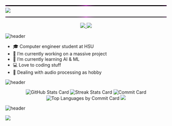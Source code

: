 <img src="https://github.com/huynlx/huynlx/blob/main/assets/lightning.gif" width="1200" height="3">
<img align="center" src="https://readme-typing-svg.herokuapp.com?size=69&color=FFFFFF&background=2e3440&center=true&vCenter=true&center=true&vCenter=true&width=1100&height=100&lines=Hi+there%2C+it's+Amirreza!">
<img src="https://github.com/huynlx/huynlx/blob/main/assets/lightning.gif" width="1200" height="2">

<br>


<p align="center">
  <a href="https://skillicons.dev">
    <img src="https://skillicons.dev/icons?i=github,git,linux,bash,cpp,docker,javascript,vscode,postgres,atom,django,python" />
    <img src="https://skillicons.dev/icons?i=ai,regex,cs,css,html,bots,flask,mysql,matlab,tensorflow" />
  </a>
</p>


![header](https://capsule-render.vercel.app/api?type=rect&color=gradient&height=3)


- 🎓 Computer engineer student at HSU
- 🔭 I’m currently working on a massive project
- 🌱 I’m currently learning AI & ML
- 💻 Love to coding stuff
- 🎵 Dealing with audio processing as hobby

![header](https://capsule-render.vercel.app/api?type=rect&color=gradient&height=3)



<p align="center">
  <div align=center>
    <img width="400" src="https://github-readme-stats.vercel.app/api?username=amirreza-zeraati&show_icons=true&theme=nord&hide_border=true&include_all_commits=true&count_private=true" alt="GitHub Stats Card">
    <img width="425" src="https://github-readme-streak-stats.herokuapp.com?user=amirreza-zeraati&theme=nord&hide_border=true&date_format=M%20j%5B%2C%20Y%5D" alt="Streak Stats Card">
    <img width="275" src="http://github-profile-summary-cards.vercel.app/api/cards/productive-time?username=amirreza-zeraati&theme=nord_dark&utcOffset=8" alt="Commit Card">
    <img width="280" src="http://github-profile-summary-cards.vercel.app/api/cards/most-commit-language?username=amirreza-zeraati&theme=nord_dark" alt="Top Languages by Commit Card">
    <img height="165" src="https://github-readme-stats.vercel.app/api/top-langs/?username=amirreza-zeraati&theme=nord"/>
    </div>

![header](https://capsule-render.vercel.app/api?type=rect&color=gradient&height=3)


[![](https://github-readme-activity-graph.vercel.app/graph?username=amirreza-zeraati&hide_border=true&theme=nord)](https://github.com/amirreza-zeraati?tab=repositories)
